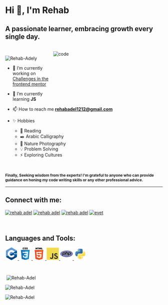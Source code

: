 # Hi 👋, I'm Rehab
## A passionate learner, embracing growth every single day.

<br>

<img margin-top = "30px" width ="350" height ="150" align="right" alt="code" src="https://media.tenor.com/LSDeBe2JAfoAAAAC/cat-coding.gif" alt="Cat coding GIF">
          
<p align="left"> <img src="https://komarev.com/ghpvc/?username=Rehab-Adel&label=Profile%20views&color=0e75b6&style=flat" alt="Rehab-Adely" /> </p>

- 🔭 I’m currently working on [Challenges in the frontend mentor](https://github.com/Rehab-Adel/Frontend-Mentor-Challenges)

- 🌱 I’m currently learning **JS**

- 📫 How to reach me **rehabadel1212@gmail.com**

- ✨ Hobbies
 
  - 📖 Reading
  - ✒️ Arabic Calligraphy
  - 📸 Nature Photography
  - 💡 Problem Solving
  - ⚡ Exploring Cultures
 
 <br>
<p style="font-size:12px"><b>Finally,  Seeking wisdom from the experts! I'm grateful to anyone who can provide guidance on honing my code writing skills or any other professional advice.</b></p>
 <hr style=" width:90% height:2px align-align:center">

## Connect with me:
<p align="left">
<a href="https://codepen.io/_rehab3del" target="blank"><img align="center" src="https://raw.githubusercontent.com/rahuldkjain/github-profile-readme-generator/master/src/images/icons/Social/codepen.svg" alt="rehab adel" height="30" width="40" /></a>
<a href="https://www.linkedin.com/in/rehabadel/" target="blank"><img align="center" src="https://raw.githubusercontent.com/rahuldkjain/github-profile-readme-generator/master/src/images/icons/Social/linked-in-alt.svg" alt="rehab adel" height="30" width="40" /></a>
<a href="https://twitter.com/_rehab3del" target="blank"><img align="center" src="https://raw.githubusercontent.com/rahuldkjain/github-profile-readme-generator/master/src/images/icons/Social/twitter.svg" alt="rehab adel" height="30" width="40" /></a>
<a href="https://codeforces.com/profile/_rehab3del" target="blank"><img align="center" src="https://raw.githubusercontent.com/rahuldkjain/github-profile-readme-generator/master/src/images/icons/Social/codeforces.svg" alt="evet" height="30" width="40" /></a>
</p>
<br>

## Languages and Tools:
<p align="left"> <a href="https://www.w3schools.com/cpp/" target="_blank" rel="noreferrer"> <img src="https://raw.githubusercontent.com/devicons/devicon/master/icons/cplusplus/cplusplus-original.svg" alt="cplusplus" width="40" height="40"/> </a> <a href="https://www.w3schools.com/css/" target="_blank" rel="noreferrer"> <img src="https://raw.githubusercontent.com/devicons/devicon/master/icons/css3/css3-original-wordmark.svg" alt="css3" width="40" height="40"/> </a> <a href="https://www.w3.org/html/" target="_blank" rel="noreferrer"> <img src="https://raw.githubusercontent.com/devicons/devicon/master/icons/html5/html5-original-wordmark.svg" alt="html5" width="40" height="40"/> </a> <a href="https://developer.mozilla.org/en-US/docs/Web/JavaScript" target="_blank" rel="noreferrer"> <img src="https://raw.githubusercontent.com/devicons/devicon/master/icons/javascript/javascript-original.svg" alt="javascript" width="40" height="40"/> <a href="https://www.php.net/" target="_blank" rel="noreferrer"> <img src="https://raw.githubusercontent.com/devicons/devicon/master/icons/php/php-original.svg" alt="php" width="40" height="40"/> </a> <a href="https://www.python.org/" target="_blank" rel="noreferrer"> <img src="https://raw.githubusercontent.com/devicons/devicon/master/icons/python/python-original.svg" alt="python" width="40" height="40"/> </a> </p>

<br>

<p  style="width:100%">&nbsp;<img width="450px"src="https://github-readme-stats.vercel.app/api?username=Rehab-Adel&show_icons=true&locale=en" alt="Rehab-Adel" /></p>
<p style="width:100%" ><img width="450px"  src="https://github-readme-stats.vercel.app/api/top-langs?username=Rehab-Adel&show_icons=true&locale=en&layout=compact" alt="Rehab-Adel" /></p>



<p style="width:100%"  ><img width="450px" src="https://github-readme-streak-stats.herokuapp.com/?user=Rehab-Adel&" alt="Rehab-Adel" /></p>
